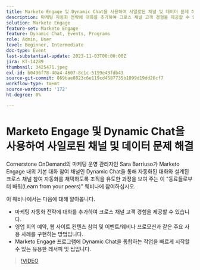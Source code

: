 ```yaml
---
title: Marketo Engage 및 Dynamic Chat을 사용하여 사일로된 채널 및 데이터 문제 해결
description: 마케팅 자동화 전략에 대화를 추가하여 크로스 채널 고객 경험을 제공할 수 있습니다.  영업 회의 예약, 웹 사이트 컨텐츠 참여 및 이벤트/웨비나 프로모션과 같은 주요 사용 사례를 구현하는 방법입니다.  Marketo Engage 프로그램에 Dynamic Chat을 통합하는 작업을 빠르게 시작할 수 있는 유용한 레서피 및 팁입니다.
solution: Marketo Engage
feature-set: Marketo Engage
feature: Dynamic Chat, Events, Programs
role: Admin, User
level: Beginner, Intermediate
doc-type: Event
last-substantial-update: 2023-11-03T00:00:00Z
jira: KT-14289
thumbnail: 3425471.jpeg
exl-id: b0496f78-40a4-4607-8c1c-5199e43fdb43
source-git-commit: 869bae8823c6e119cd4587735b1099d19dd26cf7
workflow-type: tm+mt
source-wordcount: '172'
ht-degree: 0%

---
```


# Marketo Engage 및 Dynamic Chat을 사용하여 사일로된 채널 및 데이터 문제 해결

Cornerstone OnDemand의 마케팅 운영 관리자인 Sara Barriuso가 Marketo Engage 내의 기본 대화 참여 채널인 Dynamic Chat을 통해 자동화된 대화와 설계된 크로스 채널 참여 자동화를 채택하도록 조직을 유도한 과정을 보여 주는 이 &quot;동료들로부터 배워(Learn from your peers)&quot; 웨비나에 참여하십시오.

이 웨비나에서는 다음에 대해 알아봅니다.

* 마케팅 자동화 전략에 대화를 추가하여 크로스 채널 고객 경험을 제공할 수 있습니다.
* 영업 회의 예약, 웹 사이트 컨텐츠 참여 및 이벤트/웨비나 프로모션과 같은 주요 사용 사례를 구현하는 방법입니다.
* Marketo Engage 프로그램에 Dynamic Chat을 통합하는 작업을 빠르게 시작할 수 있는 유용한 레서피 및 팁입니다.

>[!VIDEO](https://video.tv.adobe.com/v/3425471/?learn=on)
